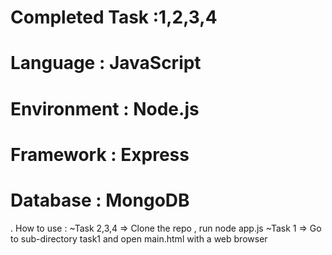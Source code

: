 # Completed Task :1,2,3,4 
# Language : JavaScript
# Environment : Node.js
# Framework : Express
# Database : MongoDB
. How to use : 
       ~Task 2,3,4 => Clone the repo , run node app.js 
       ~Task 1 => Go to sub-directory task1 and open main.html with a web browser 
